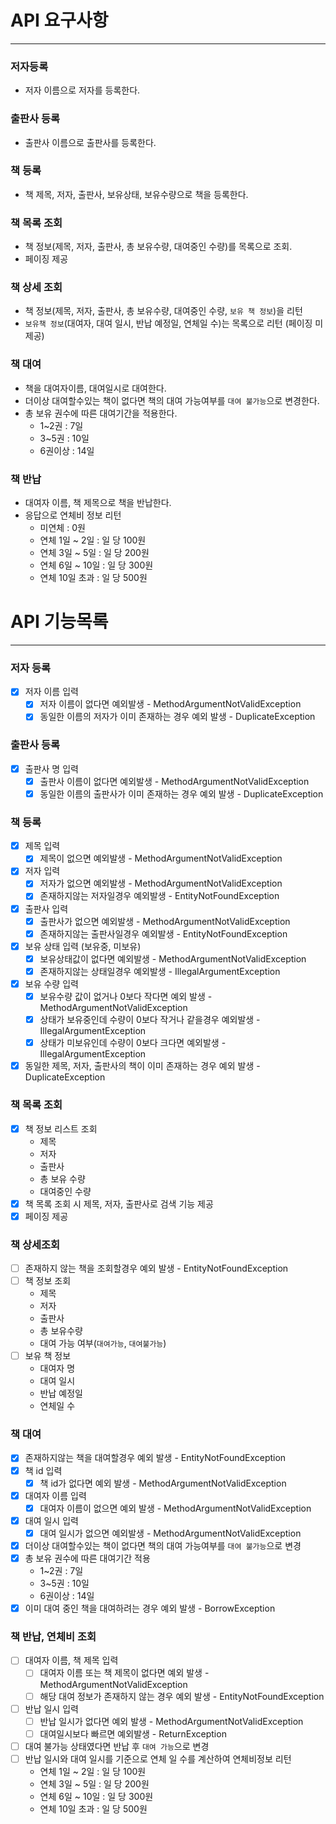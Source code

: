 # API 요구사항
- - -
### 저자등록
- 저자 이름으로 저자를 등록한다.
### 출판사 등록
- 출판사 이름으로 출판사를 등록한다.
### 책 등록
- 책 제목, 저자, 출판사, 보유상태, 보유수량으로 책을 등록한다.
### 책 목록 조회
- 책 정보(제목, 저자, 출판사, 총 보유수량, 대여중인 수량)를 목록으로 조회.
- 페이징 제공
### 책 상세 조회
- 책 정보(제목, 저자, 출판사, 총 보유수량, 대여중인 수량, `보유 책 정보`)을 리턴
- `보유책 정보`(대여자, 대여 일시, 반납 예정일, 연체일 수)는 목록으로 리턴 (페이징 미제공)
### 책 대여
- 책을 대여자이름, 대여일시로 대여한다.
- 더이상 대여할수있는 책이 없다면 책의 대여 가능여부를 `대여 불가능`으로 변경한다.
- 총 보유 권수에 따른 대여기간을 적용한다.
  - 1~2권 : 7일
  - 3~5권 : 10일
  - 6권이상 : 14일
### 책 반납
- 대여자 이름, 책 제목으로 책을 반납한다.
- 응답으로 연체비 정보 리턴
  - 미연체 : 0원
  - 연체 1일 ~ 2일 : 일 당 100원
  - 연체 3일 ~ 5일 : 일 당 200원
  - 연체 6일 ~ 10일 : 일 당 300원
  - 연체 10일 초과 : 일 당 500원

# API 기능목록
- - -
### 저자 등록
- [x] 저자 이름 입력
  - [x] 저자 이름이 없다면 예외발생 - MethodArgumentNotValidException
  - [x] 동일한 이름의 저자가 이미 존재하는 경우 예외 발생 - DuplicateException
### 출판사 등록
- [x] 출판사 명 입력
  - [x] 출판사 이름이 없다면 예외발생 - MethodArgumentNotValidException
  - [x] 동일한 이름의 출판사가 이미 존재하는 경우 예외 발생 - DuplicateException
### 책 등록
- [x] 제목 입력
  - [x] 제목이 없으면 예외발생 - MethodArgumentNotValidException
- [x] 저자 입력
  - [x] 저자가 없으면 예외발생 - MethodArgumentNotValidException
  - [x] 존재하지않는 저자일경우 예외발생 - EntityNotFoundException
- [x] 출판사 입력
  - [x] 출판사가 없으면 예외발생 - MethodArgumentNotValidException
  - [x] 존재하지않는 출판사일경우 예외발생 - EntityNotFoundException
- [x] 보유 상태 입력 (보유중, 미보유)
  - [x] 보유상태값이 없다면 예외발생 - MethodArgumentNotValidException
  - [x] 존재하지않는 상태일경우 예외발생 - IllegalArgumentException
- [x] 보유 수량 입력
  - [x] 보유수량 값이 없거나 0보다 작다면 예외 발생 - MethodArgumentNotValidException
  - [x] 상태가 보유중인데 수량이 0보다 작거나 같을경우 예외발생 - IllegalArgumentException
  - [x] 상태가 미보유인데 수량이 0보다 크다면 예외발생 - IllegalArgumentException
- [x] 동일한 제목, 저자, 출판사의 책이 이미 존재하는 경우 예외 발생 - DuplicateException
### 책 목록 조회
- [x] 책 정보 리스트 조회
  - 제목
  - 저자
  - 출판사
  - 총 보유 수량
  - 대여중인 수량
- [x] 책 목록 조회 시 제목, 저자, 출판사로 검색 기능 제공
- [x] 페이징 제공
### 책 상세조회
- [ ] 존재하지 않는 책을 조회할경우 예외 발생 - EntityNotFoundException
- [ ] 책 정보 조회
  - 제목
  - 저자
  - 출판사
  - 총 보유수량
  - 대여 가능 여부(`대여가능`, `대여불가능`)
- [ ] 보유 책 정보
  - 대여자 명
  - 대여 일시
  - 반납 예정일
  - 연체일 수
### 책 대여
- [x] 존재하지않는 책을 대여할경우 예외 발생 - EntityNotFoundException
- [x] 책 id 입력
  - [x] 책 id가 없다면 예외 발생 - MethodArgumentNotValidException
- [x] 대여자 이름 입력
  - [x] 대여자 이름이 없으면 예외 발생 - MethodArgumentNotValidException
- [x] 대여 일시 입력
  - [x] 대여 일시가 없으면 예외발생 - MethodArgumentNotValidException
- [x] 더이상 대여할수있는 책이 없다면 책의 대여 가능여부를 `대여 불가능`으로 변경
- [x] 총 보유 권수에 따른 대여기간 적용
  - 1~2권 : 7일
  - 3~5권 : 10일
  - 6권이상 : 14일
- [x] 이미 대여 중인 책을 대여하려는 경우 예외 발생 - BorrowException

### 책 반납, 연체비 조회
- [ ] 대여자 이름, 책 제목 입력
  - [ ] 대여자 이름 또는 책 제목이 없다면 예외 발생 - MethodArgumentNotValidException
  - [ ] 해당 대여 정보가 존재하지 않는 경우 예외 발생 - EntityNotFoundException
- [ ] 반납 일시 입력
  - [ ] 반납 일시가 없다면 예외 발생 - MethodArgumentNotValidException
  - [ ] 대여일시보다 빠르면 예외발생 - ReturnException
- [ ] 대여 불가능 상태였다면 반납 후 `대여 가능`으로 변경
- [ ] 반납 일시와 대여 일시를 기준으로 연체 일 수를 계산하여 연체비정보 리턴
  - 연체 1일 ~ 2일 : 일 당 100원
  - 연체 3일 ~ 5일 : 일 당 200원
  - 연체 6일 ~ 10일 : 일 당 300원
  - 연체 10일 초과 : 일 당 500원